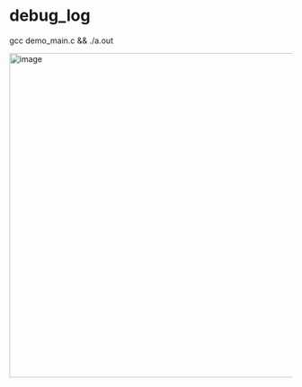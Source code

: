 # debug_log
gcc demo_main.c && ./a.out

<img width="578" alt="image" src="https://github.com/weiqifa0/debug_log/assets/11375905/02fbb4d8-e039-468a-9699-5f9ec949e4e0">

